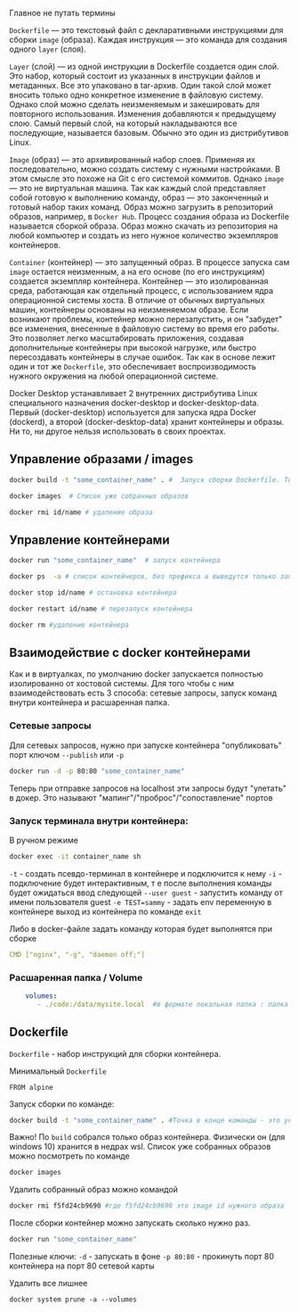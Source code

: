 Главное не путать термины

`Dockerfile` — это текстовый файл с декларативными инструкциями для сборки `image` (образа). Каждая инструкция — это команда для создания одного `layer` (слоя).

`Layer` (слой) — из одной инструкции в Dockerfile создается один слой. Это набор, который состоит из указанных в инструкции файлов и метаданных. Все это упаковано в tar-архив. Один такой слой может вносить только одно конкретное изменение в файловую систему. Однако слой можно сделать неизменяемым и закешировать для повторного использования. Изменения добавляются к предыдущему слою. Самый первый слой, на который накладываются все последующие, называется базовым. Обычно это один из дистрибутивов Linux.

`Image` (образ) — это архивированный набор слоев. Применяя их последовательно, можно создать систему с нужными настройками. В этом смысле это похоже на Git с его системой коммитов. Однако `image` — это не виртуальная машина. Так как каждый слой представляет собой готовую к выполнению команду, образ — это законченный и готовый набор таких команд. Образ можно загрузить в репозиторий образов, например, в `Docker Hub`. Процесс создания образа из Dockerfile называется сборкой образа. Образ можно скачать из репозитория на любой компьютер и создать из него нужное количество экземпляров контейнеров.

`Container` (контейнер) — это запущенный образ. В процессе запуска сам `image` остается неизменным, а на его основе (по его инструкциям) создается экземпляр контейнера. Контейнер — это изолированная среда, работающая как отдельный процесс, с использованием ядра операционной системы хоста. В отличие от обычных виртуальных машин, контейнеры основаны на неизменяемом образе. Если возникают проблемы, контейнер можно перезапустить, и он "забудет" все изменения, внесенные в файловую систему во время его работы. Это позволяет легко масштабировать приложения, создавая дополнительные контейнеры при высокой нагрузке, или быстро пересоздавать контейнеры в случае ошибок. Так как в основе лежит один и тот же `Dockerfile`, это обеспечивает воспроизводимость нужного окружения на любой операционной системе.

Docker Desktop устанавливает 2 внутренних дистрибутива Linux специального назначения docker-desktop и docker-desktop-data. Первый (docker-desktop) используется для запуска ядра Docker (dockerd), а второй (docker-desktop-data) хранит контейнеры и образы. Ни то, ни другое нельзя использовать в своих проектах.


## Управление образами / images

```bash
docker build -t "some_container_name" . #  Запуск сборки Dockerfile. Точка в конце команды - это указание что `Dockerfile` надо искать в текущей папке

docker images  # Список уже собранных образов

docker rmi id/name # удаление образа
```


## Управление контейнерами

```bash
docker run "some_container_name"  # запуск контейнера

docker ps  -a # список контейнеров, без префикса a выведутся только запущенные

docker stop id/name # остановка контейнера

docker restart id/name # перезапуск контейнера

docker rm #удаление контейнера
```


## Взаимодействие с docker контейнерами
Как и в виртуалках, по умолчанию docker запускается полностью изолированно от хостовой системы.  Для того чтобы с ним взаимодействовать есть 3 способа: сетевые запросы, запуск команд внутри контейнера и расшаренная папка.

### Сетевые запросы
Для сетевых запросов, нужно при запуске контейнера "опубликовать" порт ключом `--publish` или `-p`
```bash
docker run -d -p 80:80 "some_container_name"
```
Теперь при отправке запросов на localhost эти запросы будут "улетать" в докер. Это называют "мапинг"/"проброс"/"сопоставление" портов

### Запуск терминала внутри контейнера:

В ручном режиме 
```bash
docker exec -it container_name sh
```
`-t` - создать псевдо-терминал в контейнере и подключится к нему 
`-i` - подключение будет интерактивным, т е  после выполнения команды будет ожидаться ввод следующей
`--user guest` - запустить команду от имени пользователя guest
`-e TEST=sammy` - задать env переменную в контейнере
выход из контейнера по команде `exit`

Либо в docker-файле задать команду которая будет выполнятся при сборке
```yaml
CMD ["nginx", "-g", "daemon off;"]
```

### Расшаренная папка / Volume
```yaml
    volumes:
       - ./code:/data/mysite.local  #в формате локальная папка : папка внутри контейнера
```


## Dockerfile
`Dockerfile` -  набор инструкций для сборки контейнера. 

Минимальный `Dockerfile`
```
FROM alpine
```

Запуск сборки по команде:
```bash
docker build -t "some_container_name" . #Точка в конце команды - это указание что `Dockerfile` надо искать в текущей папке
```

Важно! По `build` собрался только образ контейнера.  Физически он (для windows 10) хранится в недрах wsl. Список уже собранных образов можно посмотреть по команде
```bash
docker images
```

Удалить собранный образ можно командой
```bash
docker rmi f5fd24cb9690 #где f5fd24cb9690 это image id нужного образа
```
После сборки контейнер можно запускать сколько нужно раз.
```bash
docker run "some_container_name"
```
Полезные ключи:
   `-d` - запускать в фоне
   `-p 80:80` - прокинуть порт 80 контейнера на порт 80 сетевой карты

Удалить все лишнее
```
docker system prune -a --volumes
```
